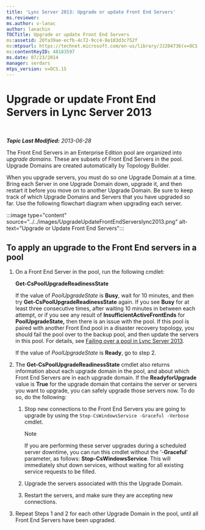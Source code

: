 ```yaml
---
title: 'Lync Server 2013: Upgrade or update Front End Servers'
ms.reviewer: 
ms.author: v-lanac
author: lanachin
TOCTitle: Upgrade or update Front End Servers
ms:assetid: 20fa39ae-ecfb-4c72-9cc4-8e183d3c752f
ms:mtpsurl: https://technet.microsoft.com/en-us/library/JJ204736(v=OCS.15)
ms:contentKeyID: 48183597
ms.date: 07/23/2014
manager: serdars
mtps_version: v=OCS.15
---
```


<div data-xmlns="http://www.w3.org/1999/xhtml">

<div class="topic" data-xmlns="http://www.w3.org/1999/xhtml" data-msxsl="urn:schemas-microsoft-com:xslt" data-cs="http://msdn.microsoft.com/en-us/">

<div data-asp="http://msdn2.microsoft.com/asp">

# Upgrade or update Front End Servers in Lync Server 2013

</div>

<div id="mainSection">

<div id="mainBody">

<span> </span>

_**Topic Last Modified:** 2013-06-28_

The Front End Servers in an Enterprise Edition pool are organized into *upgrade domains*. These are subsets of Front End Servers in the pool. Upgrade Domains are created automatically by Topology Builder.

When you upgrade servers, you must do so one Upgrade Domain at a time. Bring each Server in one Upgrade Domain down, upgrade it, and then restart it before you move on to another Upgrade Domain. Be sure to keep track of which Upgrade Domains and Servers that you have upgraded so far. Use the following flowchart diagram when upgrading each server.

:::image type="content" source="../../images/UpgradeUpdateFrontEndServerslync2013.png" alt-text="Upgrade or Update Front End Servers":::

<div>

## To apply an upgrade to the Front End servers in a pool

1.  On a Front End Server in the pool, run the following cmdlet:
    
    **Get-CsPoolUpgradeReadinessState**
    
    If the value of *PoolUpgradeState* is **Busy**, wait for 10 minutes, and then try **Get-CsPoolUpgradeReadinessState** again. If you see **Busy** for at least three consecutive times, after waiting 10 minutes in between each attempt, or if you see any result of **InsufficientActiveFrontEnds** for **PoolUpgradeState,** then there is an issue with the pool. If this pool is paired with another Front End pool in a disaster recovery topology, you should fail the pool over to the backup pool, and then update the servers in this pool. For details, see [Failing over a pool in Lync Server 2013](lync-server-2013-failing-over-a-pool.md).
    
    If the value of *PoolUpgradeState* is **Ready**, go to step 2.

2.  The **Get-CsPoolUpgradeReadinessState** cmdlet also returns information about each upgrade domain in the pool, and about which Front End Servers are in each upgrade domain. If the **ReadyforUpgrade** value is **True** for the upgrade domain that contains the server or servers you want to upgrade, you can safely upgrade those servers now. To do so, do the following:
    
    1.  Stop new connections to the Front End Servers you are going to upgrade by using the `Stop-CsWindowsService -Graceful -Verbose` cmdlet.
        
        <div>
        

        > [!NOTE]  
        > If you are performing these server upgrades during a scheduled server downtime, you can run this cmdlet without the ‘-<STRONG>Graceful</STRONG>‘ parameter, as follows: <STRONG>Stop-CsWindowsService</STRONG>. This will immediately shut down services, without waiting for all existing service requests to be filled.

        
        </div>
    
    2.  Upgrade the servers associated with this the Upgrade Domain.
    
    3.  Restart the servers, and make sure they are accepting new connections.

3.  Repeat Steps 1 and 2 for each other Upgrade Domain in the pool, until all Front End Servers have been upgraded.

</div>

</div>

<span> </span>

</div>

</div>

</div>


